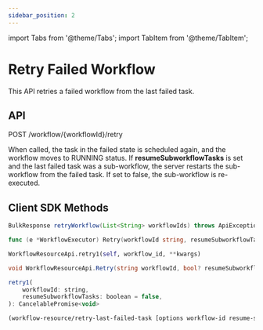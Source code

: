 ```yaml
---
sidebar_position: 2
---
```


import Tabs from '@theme/Tabs';
import TabItem from '@theme/TabItem';

# Retry Failed Workflow

This API retries a failed workflow from the last failed task.

## API
POST /workflow/{workflowId}/retry

When called, the task in the failed state is scheduled again, and the workflow moves to RUNNING status. If **resumeSubworkflowTasks** is set and the last failed task was a sub-workflow, the server restarts the sub-workflow from the failed task. If set to false, the sub-workflow is re-executed.


## Client SDK Methods

<Tabs>
<TabItem value="Java" label="Java">

```java
BulkResponse retryWorkflow(List<String> workflowIds) throws ApiException
```

</TabItem>
<TabItem value="Golang" label="Golang">

```go
func (e *WorkflowExecutor) Retry(workflowId string, resumeSubworkflowTasks bool) error
```

</TabItem>
<TabItem value="Python" label="Python">

```python
WorkflowResourceApi.retry1(self, workflow_id, **kwargs)
```

</TabItem>
<TabItem value="CSharp" label="CSharp">

```csharp
void WorkflowResourceApi.Retry(string workflowId, bool? resumeSubworkflowTasks = null)
```

</TabItem>
<TabItem value="Javascript" label="Javascript">

```javascript
retry1(
    workflowId: string,
    resumeSubworkflowTasks: boolean = false,
): CancelablePromise<void>
```

</TabItem>
<TabItem value="Clojure" label="Clojure">

```clojure
(workflow-resource/retry-last-failed-task [options workflow-id resume-subworkflow-tasks])
```

</TabItem>
</Tabs>